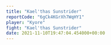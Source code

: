 ```yaml
---
title: "Kael'thas Sunstrider"
reportCode: "6gCk4KGrXh7WqHY1"
player: "Kyore"
fight: "Kael'thas Sunstrider"
date: 2021-11-10T19:47:04.454000+00:00
---
```

